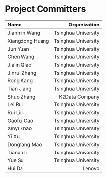# Project Committers

|  Name	       |     Organization     |
| :-----------   |  -------------:      |
| Jianmin Wang   |	Tsinghua University |
|Xiangdong Huang |	Tsinghua University |
| Jun Yuan       |  Tsinghua University |
|  Chen Wang     |  Tsinghua University |
|  Jialin Qiao   |  Tsinghua University |
|  Jinrui Zhang  |  Tsinghua University |
|  Rong Kang     |  Tsinghua University |
|  Tian Jiang    |  Tsinghua University |
|  Shuo Zhang    |  K2Data Company      |
|  Lei Rui       |  Tsinghua University |
|  Rui Liu       |  Tsinghua University |
|  Gaofei Cao    |  Tsinghua University |
|  Xinyi Zhao    |  Tsinghua University |
|  Yi Xu         |  Tsinghua University |
|  Dongfang Mao  |  Tsinghua University |
|  Tianan li     |  Tsinghua University |
|  Yue Su        |	Tsinghua University |
|  Hui Da        |	Lenovo              |
